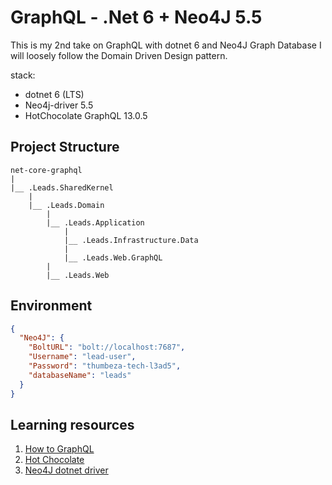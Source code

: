 # GraphQL - .Net 6 + Neo4J 5.5

This is my 2nd take on GraphQL with dotnet 6 and Neo4J Graph Database
I will loosely follow the Domain Driven Design pattern.

stack:
- dotnet 6 (LTS)
- Neo4j-driver 5.5
- HotChocolate GraphQL 13.0.5

## Project Structure
```
net-core-graphql
|
|__ .Leads.SharedKernel
    |
    |__ .Leads.Domain
        |
        |__ .Leads.Application
            |
            |__ .Leads.Infrastructure.Data
            |
            |__ .Leads.Web.GraphQL
        |
        |__ .Leads.Web
```

## Environment
```json
{
  "Neo4J": {
    "BoltURL": "bolt://localhost:7687",
    "Username": "lead-user",
    "Password": "thumbeza-tech-l3ad5",
    "databaseName": "leads"
  }
}
```

## Learning resources
1. [How to GraphQL](https://www.howtographql.com/)
1. [Hot Chocolate](https://chillicream.com/docs/hotchocolate/v13/get-started-with-graphql-in-net-core)
1. [Neo4J dotnet driver](https://neo4j.com/developer/dotnet/)